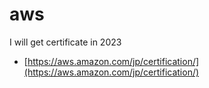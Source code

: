 # aws
I will get certificate in 2023<br>
- [https://aws.amazon.com/jp/certification/](https://aws.amazon.com/jp/certification/)
